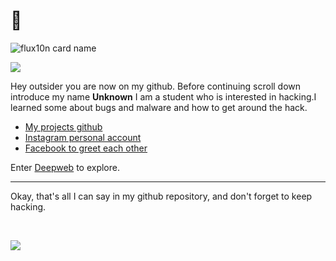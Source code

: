 
# :crab:

![flux10n card name](https://cardivo.vercel.app/api?name=𝙵𝙻𝚄𝚇10𝙽&description=Hanyalah%20manusia%20biasa%20yang%20tertarik%20akan%20dunia%20cyber.&image=https://telegra.ph/file/236aa67218d6820f18d68.png&backgroundColor=%23ecf0f1&twitter=zuck&instagram=zuck&github=flux10n&pattern=leaf&colorPattern=%23eaeaea)

<img id="flux10n" src="https://github-stats-alpha.vercel.app/api/?username=flux10n&cc=000000&tc=00ff00&ic=00ff00&bc=00ff00"/>

Hey outsider you are now on my github. Before continuing scroll down introduce my name **Unknown** I am a student who is interested in hacking.I learned some about bugs and malware and how to get around the hack.

* [My projects github](?)
* [Instagram personal account](?)
* [Facebook to greet each other](?)

Enter [Deepweb](https://github.com/login) to explore.

----

Okay, that's all I can say in my github repository, and don't forget to keep hacking.

<br>

![](https://komarev.com/ghpvc/?username=flux10n)

